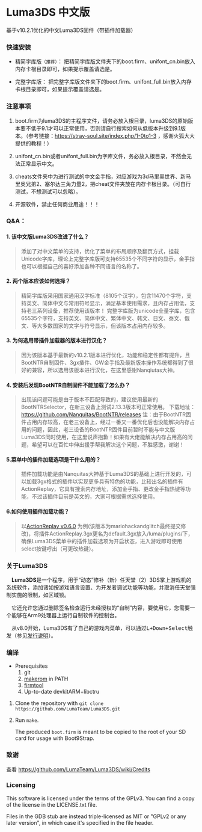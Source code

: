 # Luma3DS 中文版

基于v10.2.1优化的中文Luma3DS固件（带插件加载器）

### 快速安装

- 精简字库版`（推荐）`：
    把精简字库版文件夹下的boot.firm、unifont_cn.bin放入内存卡根目录即可，如果提示覆盖请选是。
    
- 完整字库版：
    把完整字库版文件夹下的boot.firm、unifont_full.bin放入内存卡根目录即可，如果提示覆盖请选是。

### 注意事项

1. boot.firm为luma3DS的主程序文件，请务必放入根目录，luma3DS的原始版本要不低于9.1才可以正常使用，否则请自行搜索如何从低版本升级到9.1版本。（参考链接：https://stray-soul.site/index.php/1-0to1-3 ，感谢火狐大大提供的教程！）

2. unifont_cn.bin或者unifont_full.bin为字库文件，务必放入根目录，不然会无法正常显示中文。

3. cheats文件夹中为进行测试的中文金手指，对应游戏为3d马里奥世界、新马里奥兄弟2、塞尔达三角力量2，把cheat文件夹放在内存卡根目录。（可自行测试，不想测试可以忽略）。

4. 开源软件，禁止任何商业用途！！！

### Q&A：

#### 1. 该中文版Luma3DS改进了什么？
  
> 添加了对中文菜单的支持，优化了菜单的布局顺序及翻页方式，挂载Unicode字库，理论上完整字库版可支持65535个不同字符的显示，金手指也可以根据自己的喜好添加各种不同语言的名称了。
      
#### 2. 两个版本应该如何选择？

> 精简字库版采用国家通用汉字标准（8105个汉字），包含11470个字符，支持英文、简体中文与常用符号显示，满足基本使用需求，且内存占用低，支持老三系列设备，推荐使用该版本！
> 完整字库版为unicode全量字库，包含65535个字符，支持英文、简体中文、繁体中文、韩文、日文、泰文、俄文、等大多数国家的文字与符号显示，但该版本占用内存较多。

#### 3. 为何选用带插件加载器的版本进行汉化？

> 因为该版本基于最新的v10.2.1版本进行优化，功能和稳定性都有提升，且BootNTR自制固件、3gx插件、GW金手指及最新版本操作系统都得到了很好的兼容，所以选用该版本进行汉化，在这里感谢Nanqiutas大神。

#### 4. 安装后发现BootNTR自制固件不能加载了怎么办？

> 出现该问题可能是由于版本不匹配导致的，建议使用最新的BootNTRSelector，在新三设备上测试2.13.3版本可正常使用。
> 下载地址：https://github.com/Nanquitas/BootNTR/releases
> 注：由于BootNTR固件占用内存较高，在老三设备上，经过一番又一番优化后也没能解决内存占用的问题，因此，老三设备的BootNTR固件目前暂时不能与中文版Luma3DS同时使用，在这里说声抱歉！如果有大佬能解决内存占用高的问题，希望可以在百忙中伸出援手帮我解决这个问题，不胜感激，谢谢！

#### 5.菜单中的插件加载选项是干什么用的？

> 插件加载功能是由Nanquitas大神基于Luma3DS的基础上进行开发的，可以加载3gx格式的插件以实现更多具有特色的功能，比较出名的插件有ActionReplay，它具有搜索内存地址，添加金手指、更改金手指热键等功能，不过该插件目前是英文的，大家可根据需求选择使用。

#### 6.如何使用插件加载功能？

> 以[ActionReplay v0.6.0](https://github.com/CynricXu/CTRPluginFramework-BlankTemplate/releases/tag/v0.6.0) 为例(该版本为mariohackandglitch最终提交修改)，将插件ActionReplay.3gx更名为default.3gx放入/luma/plugins/下，确保Luma3DS菜单中的插件加载选项为开启状态，进入游戏即可使用select按键呼出（可更改热键）。

### 关于Luma3DS

&emsp;**Luma3DS**是一个程序，用于“动态”修补（新）任天堂（2）3DS掌上游戏机的系统软件，添加诸如按游戏语言设置、为开发者调试功能等功能，并取消任天堂强制实施的限制，如区域锁。

&emsp;它还允许您通过删除签名检查运行未经授权的“自制”内容，要使用它，您需要一个能够在Arm9处理器上运行自制软件的控制台。

&emsp;从v8.0开始，Luma3DS有了自己的游戏内菜单，可以通过<kbd>L+Down+Select</kbd>触发（参见[发行说明](https://github.com/LumaTeam/luma3s/releases/tag/v8.0)）。

### 编译
* Prerequisites
    1. git
    2. [makerom](https://github.com/jakcron/Project_CTR) in PATH
    3. [firmtool](https://github.com/TuxSH/firmtool)
    4. Up-to-date devkitARM+libctru
1. Clone the repository with `git clone https://github.com/LumaTeam/Luma3DS.git`
2. Run `make`.

    The produced `boot.firm` is meant to be copied to the root of your SD card for usage with Boot9Strap.

### 致谢
查看 https://github.com/LumaTeam/Luma3DS/wiki/Credits

### Licensing
This software is licensed under the terms of the GPLv3. You can find a copy of the license in the LICENSE.txt file.

Files in the GDB stub are instead triple-licensed as MIT or "GPLv2 or any later version", in which case it's specified in the file header.
